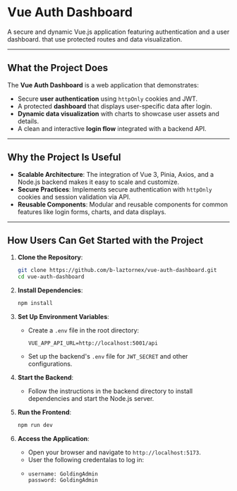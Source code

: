 # **Vue Auth Dashboard**

A secure and dynamic Vue.js application featuring authentication and a user dashboard. that use protected routes and data visualization.

---

## **What the Project Does**

The **Vue Auth Dashboard** is a web application that demonstrates:

- Secure **user authentication** using `httpOnly` cookies and JWT.
- A protected **dashboard** that displays user-specific data after login.
- **Dynamic data visualization** with charts to showcase user assets and details.
- A clean and interactive **login flow** integrated with a backend API.

---

## **Why the Project Is Useful**

- **Scalable Architecture**: The integration of Vue 3, Pinia, Axios, and a Node.js backend makes it easy to scale and customize.
- **Secure Practices**: Implements secure authentication with `httpOnly` cookies and session validation via API.
- **Reusable Components**: Modular and reusable components for common features like login forms, charts, and data displays.

---

## **How Users Can Get Started with the Project**

1. **Clone the Repository**:

   ```bash
   git clone https://github.com/b-laztornex/vue-auth-dashboard.git
   cd vue-auth-dashboard
   ```

2. **Install Dependencies**:

   ```bash
   npm install
   ```

3. **Set Up Environment Variables**:

   - Create a `.env` file in the root directory:
     ```env
     VUE_APP_API_URL=http://localhost:5001/api
     ```
   - Set up the backend's `.env` file for `JWT_SECRET` and other configurations.

4. **Start the Backend**:

   - Follow the instructions in the backend directory to install dependencies and start the Node.js server.

5. **Run the Frontend**:

   ```bash
   npm run dev
   ```

6. **Access the Application**:

   - Open your browser and navigate to `http://localhost:5173`.
   - User the following credentalas to log in:
   - ```
     username: GoldingAdmin
     password: GoldingAdmin
     ```
